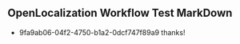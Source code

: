 ## OpenLocalization Workflow Test MarkDown

* 9fa9ab06-04f2-4750-b1a2-0dcf747f89a9 
thanks!



<!--HONumber=Jan16_HO2-->
